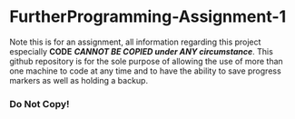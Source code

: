 # FurtherProgramming-Assignment-1

Note this is for an assignment, all information regarding this project especially **CODE** **_CANNOT BE COPIED under ANY circumstance_**. This github repository is for the sole purpose of allowing the use of more than one machine to code at any time and to have the ability to save progress markers as well as holding a backup.

### Do Not Copy!